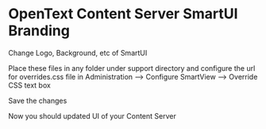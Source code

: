 # OpenText Content Server SmartUI Branding
Change Logo, Background, etc of SmartUI

Place these files in any folder under support directory and configure the url for overrides.css file in Administration --> Configure SmartView --> Override CSS text box

Save the changes

Now you should updated UI of your Content Server
